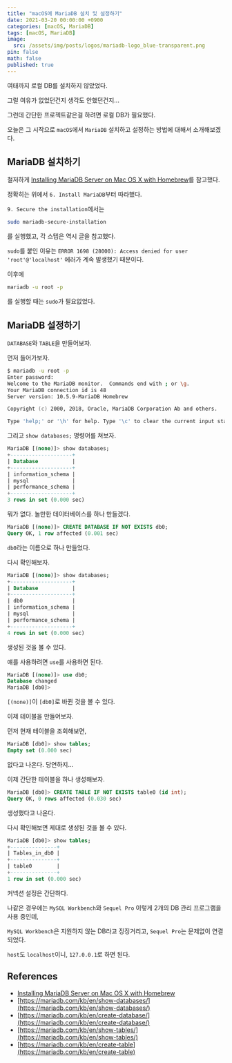 ```yaml
---
title: "macOS에 MariaDB 설치 및 설정하기"
date: 2021-03-20 00:00:00 +0900
categories: [macOS, MariaDB]
tags: [macOS, MariaDB]
image:
  src: /assets/img/posts/logos/mariadb-logo_blue-transparent.png
pin: false
math: false
published: true
---
```


여태까지 로컬 DB를 설치하지 않았었다.

그럴 여유가 없었던건지 생각도 안했던건지...

그런데 간단한 프로젝트같은걸 하려면 로컬 DB가 필요했다.

오늘은 그 시작으로 `macOS`에서 `MariaDB` 설치하고 설정하는 방법에 대해서 소개해보겠다.

## MariaDB 설치하기

철저하게 [Installing MariaDB Server on Mac OS X with Homebrew](https://mariadb.com/resources/blog/installing-mariadb-10-1-16-on-mac-os-x-with-homebrew/)를 참고했다.

정확히는 위에서 `6. Install MariaDB`부터 따라했다.

`9. Secure the installation`에서는

```zsh
sudo mariadb-secure-installation
```

를 실행했고, 각 스텝은 역시 글을 참고했다.

`sudo`를 붙인 이유는 `ERROR 1698 (28000): Access denied for user 'root'@'localhost'` 에러가 계속 발생했기 때문이다.

이후에

```zsh
mariadb -u root -p
```

를 실행할 때는 `sudo`가 필요없었다.

## MariaDB 설정하기

`DATABASE`와 `TABLE`을 만들어보자.

먼저 들어가보자.

```zsh
$ mariadb -u root -p
Enter password:
Welcome to the MariaDB monitor.  Commands end with ; or \g.
Your MariaDB connection id is 48
Server version: 10.5.9-MariaDB Homebrew

Copyright (c) 2000, 2018, Oracle, MariaDB Corporation Ab and others.

Type 'help;' or '\h' for help. Type '\c' to clear the current input statement.
```

그리고 `show databases;` 명령어를 쳐보자.

```sql
MariaDB [(none)]> show databases;
+--------------------+
| Database           |
+--------------------+
| information_schema |
| mysql              |
| performance_schema |
+--------------------+
3 rows in set (0.000 sec)
```

뭐가 없다. 놀만한 데이터베이스를 하나 만들겠다.

```sql
MariaDB [(none)]> CREATE DATABASE IF NOT EXISTS db0;
Query OK, 1 row affected (0.001 sec)
```

`db0`라는 이름으로 하나 만들었다.

다시 확인해보자.

```sql
MariaDB [(none)]> show databases;
+--------------------+
| Database           |
+--------------------+
| db0                |
| information_schema |
| mysql              |
| performance_schema |
+--------------------+
4 rows in set (0.000 sec)
```

생성된 것을 볼 수 있다.

얘를 사용하려면 `use`를 사용하면 된다.

```sql
MariaDB [(none)]> use db0;
Database changed
MariaDB [db0]>
```

`[(none)]`이 `[db0]`로 바뀐 것을 볼 수 있다.

이제 테이블을 만들어보자.

먼저 현재 테이블을 조회해보면,

```sql
MariaDB [db0]> show tables;
Empty set (0.000 sec)
```

없다고 나온다. 당연하지...

이제 간단한 테이블을 하나 생성해보자.

```sql
MariaDB [db0]> CREATE TABLE IF NOT EXISTS table0 (id int);
Query OK, 0 rows affected (0.030 sec)
```

생성했다고 나온다.

다시 확인해보면 제대로 생성된 것을 볼 수 있다.

```sql
MariaDB [db0]> show tables;
+---------------+
| Tables_in_db0 |
+---------------+
| table0        |
+---------------+
1 row in set (0.000 sec)
```

커넥션 설정은 간단하다.

나같은 경우에는 `MySQL Workbench`와 `Sequel Pro` 이렇게 2개의 DB 관리 프로그램을 사용 중인데,

`MySQL Workbench`은 지원하지 않는 DB라고 징징거리고, `Sequel Pro`는 문제없이 연결되었다.

`host`도 `localhost`이니, `127.0.0.1`로 하면 된다.

## References

- [Installing MariaDB Server on Mac OS X with Homebrew](https://mariadb.com/resources/blog/installing-mariadb-10-1-16-on-mac-os-x-with-homebrew/)
- [https://mariadb.com/kb/en/show-databases/](https://mariadb.com/kb/en/show-databases/)
- [https://mariadb.com/kb/en/create-database/](https://mariadb.com/kb/en/create-database/)
- [https://mariadb.com/kb/en/show-tables/](https://mariadb.com/kb/en/show-tables/)
- [https://mariadb.com/kb/en/create-table](https://mariadb.com/kb/en/create-table)
